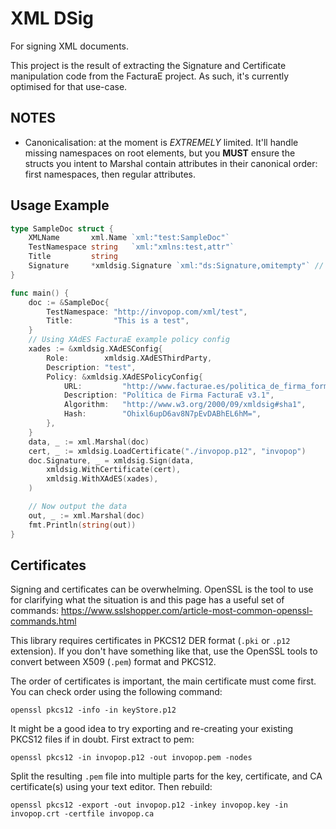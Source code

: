 # XML DSig

For signing XML documents.

This project is the result of extracting the Signature and Certificate manipulation code from the FacturaE project. As such, it's currently optimised for that use-case.

## NOTES

- Canonicalisation: at the moment is _EXTREMELY_ limited. It'll handle missing namespaces on root elements, but you **MUST** ensure the structs you intent to Marshal contain attributes in their canonical order: first namespaces, then regular attributes.

## Usage Example

```go
type SampleDoc struct {
	XMLName       xml.Name `xml:"test:SampleDoc"`
	TestNamespace string   `xml:"xmlns:test,attr"`
	Title         string
	Signature     *xmldsig.Signature `xml:"ds:Signature,omitempty"` // Add signature object!
}

func main() {
    doc := &SampleDoc{
		TestNamespace: "http://invopop.com/xml/test",
		Title:         "This is a test",
	}
	// Using XAdES FacturaE example policy config
	xades := &xmldsig.XAdESConfig{
		Role:        xmldsig.XAdESThirdParty,
		Description: "test",
		Policy: &xmldsig.XAdESPolicyConfig{
			URL:         "http://www.facturae.es/politica_de_firma_formato_facturae/politica_de_firma_formato_facturae_v3_1.pdf",
			Description: "Política de Firma FacturaE v3.1",
			Algorithm:   "http://www.w3.org/2000/09/xmldsig#sha1",
			Hash:        "Ohixl6upD6av8N7pEvDABhEL6hM=",
		},
	}
    data, _ := xml.Marshal(doc)
    cert, _ := xmldsig.LoadCertificate("./invopop.p12", "invopop")
    doc.Signature, _ = xmldsig.Sign(data,
		xmldsig.WithCertificate(cert),
		xmldsig.WithXAdES(xades),
	)

    // Now output the data
    out, _ := xml.Marshal(doc)
    fmt.Println(string(out))
}
```

## Certificates

Signing and certificates can be overwhelming. OpenSSL is the tool to use for clarifying what the situation is and this page has a useful set of commands: https://www.sslshopper.com/article-most-common-openssl-commands.html

This library requires certificates in PKCS12 DER format (`.pki` or `.p12` extension). If you don't have something like that, use the OpenSSL tools to convert between X509 (`.pem`) format and PKCS12.

The order of certificates is important, the main certificate must come first. You can check order using the following command:

```
openssl pkcs12 -info -in keyStore.p12
```

It might be a good idea to try exporting and re-creating your existing PKCS12 files if in doubt. First extract to pem:

```
openssl pkcs12 -in invopop.p12 -out invopop.pem -nodes
```

Split the resulting `.pem` file into multiple parts for the key, certificate, and CA certificate(s) using your text editor. Then rebuild:

```
openssl pkcs12 -export -out invopop.p12 -inkey invopop.key -in invopop.crt -certfile invopop.ca
```
